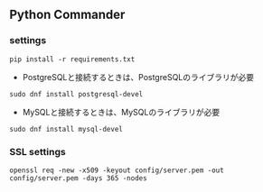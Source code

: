 ## Python Commander

### settings

```
pip install -r requirements.txt
```

* PostgreSQLと接続するときは、PostgreSQLのライブラリが必要

```
sudo dnf install postgresql-devel
```

* MySQLと接続するときは、MySQLのライブラリが必要
```
sudo dnf install mysql-devel
```


### SSL settings

```
openssl req -new -x509 -keyout config/server.pem -out config/server.pem -days 365 -nodes
```

